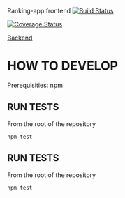 Ranking-app frontend
[![Build Status](https://travis-ci.org/FummiTaksi/ranking-app-frontend.svg?branch=master)](https://travis-ci.org/FummiTaksi/ranking-app-frontend)

[![Coverage Status](https://coveralls.io/repos/github/FummiTaksi/ranking-app-frontend/badge.svg?branch=master)](https://coveralls.io/github/FummiTaksi/ranking-app-frontend?branch=master)

[Backend](https://github.com/FummiTaksi/ranking-app-backend)


# HOW TO DEVELOP

Prerequisities: npm

## RUN TESTS

From the root of the repository

```
npm test
```

## RUN TESTS

From the root of the repository

```
npm test
```